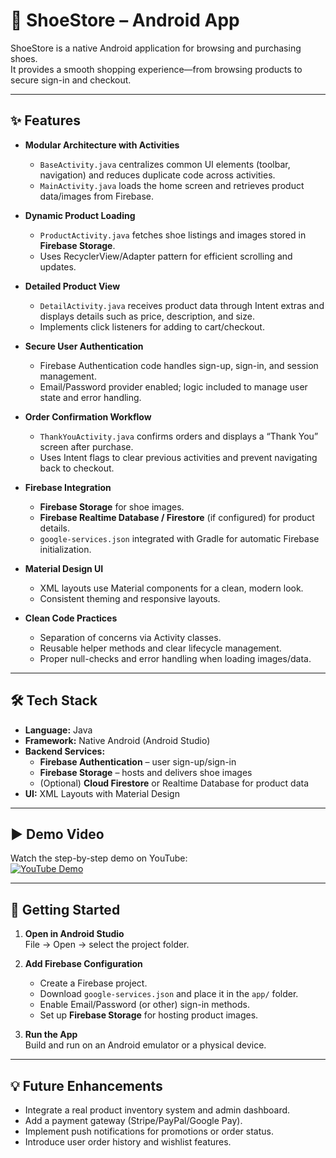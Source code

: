 # 👟 ShoeStore – Android App

ShoeStore is a native Android application for browsing and purchasing shoes.  
It provides a smooth shopping experience—from browsing products to secure sign-in and checkout.

---

## ✨ Features

- **Modular Architecture with Activities**  
  - `BaseActivity.java` centralizes common UI elements (toolbar, navigation) and reduces duplicate code across activities.
  - `MainActivity.java` loads the home screen and retrieves product data/images from Firebase.

- **Dynamic Product Loading**
  - `ProductActivity.java` fetches shoe listings and images stored in **Firebase Storage**.
  - Uses RecyclerView/Adapter pattern for efficient scrolling and updates.

- **Detailed Product View**
  - `DetailActivity.java` receives product data through Intent extras and displays details such as price, description, and size.
  - Implements click listeners for adding to cart/checkout.

- **Secure User Authentication**
  - Firebase Authentication code handles sign-up, sign-in, and session management.
  - Email/Password provider enabled; logic included to manage user state and error handling.

- **Order Confirmation Workflow**
  - `ThankYouActivity.java` confirms orders and displays a “Thank You” screen after purchase.
  - Uses Intent flags to clear previous activities and prevent navigating back to checkout.

- **Firebase Integration**
  - **Firebase Storage** for shoe images.
  - **Firebase Realtime Database / Firestore** (if configured) for product details.
  - `google-services.json` integrated with Gradle for automatic Firebase initialization.

- **Material Design UI**
  - XML layouts use Material components for a clean, modern look.
  - Consistent theming and responsive layouts.

- **Clean Code Practices**
  - Separation of concerns via Activity classes.
  - Reusable helper methods and clear lifecycle management.
  - Proper null-checks and error handling when loading images/data.


---

## 🛠 Tech Stack
- **Language:** Java  
- **Framework:** Native Android (Android Studio)  
- **Backend Services:**  
  - **Firebase Authentication** – user sign-up/sign-in  
  - **Firebase Storage** – hosts and delivers shoe images  
  - (Optional) **Cloud Firestore** or Realtime Database for product data  
- **UI:** XML Layouts with Material Design

---

## ▶️ Demo Video
Watch the step-by-step demo on YouTube:  
[![YouTube Demo](https://img.shields.io/badge/Watch-Video-red?logo=youtube)](https://youtu.be/MQxgyRCpQSQ?si=NXylbCQpCdvhN0HT)

---

## 🚀 Getting Started

1. **Open in Android Studio**  
   File → Open → select the project folder.

2. **Add Firebase Configuration**
   - Create a Firebase project.
   - Download `google-services.json` and place it in the `app/` folder.
   - Enable Email/Password (or other) sign-in methods.
   - Set up **Firebase Storage** for hosting product images.

3. **Run the App**  
   Build and run on an Android emulator or a physical device.

---

## 💡 Future Enhancements
- Integrate a real product inventory system and admin dashboard.
- Add a payment gateway (Stripe/PayPal/Google Pay).
- Implement push notifications for promotions or order status.
- Introduce user order history and wishlist features.
